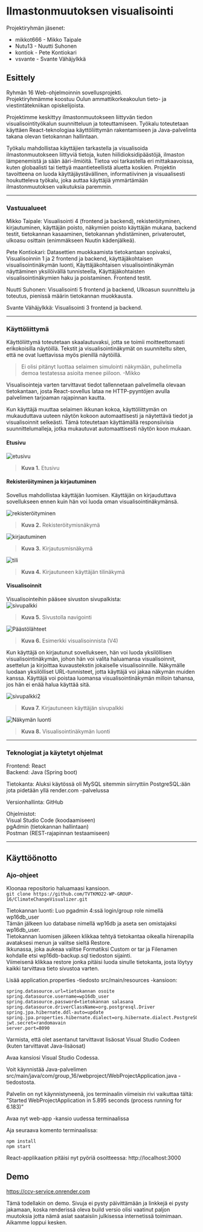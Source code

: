 # Ilmastonmuutoksen visualisointi
Projektiryhmän jäsenet:
  - mikkot666 - Mikko Taipale
  - Nutu13 - Nuutti Suhonen
  - kontiok - Pete Kontiokari
  - vsvante - Svante Vähäjylkkä

## Esittely
Ryhmän 16 Web-ohjelmoinnin sovellusprojekti. <br>
Projektiryhmämme koostuu Oulun ammattikorkeakoulun tieto- ja viestintätekniikan opiskelijoista.

Projektimme keskittyy ilmastonmuutokseen liittyvän tiedon visualisointityökalun suunnitteluun ja toteuttamiseen. Työkalu toteutetaan käyttäen React-teknologiaa käyttöliittymän rakentamiseen ja Java-palvelinta takana olevan tietokannan hallintaan.

Työkalu mahdollistaa käyttäjien tarkastella ja visualisoida ilmastonmuutokseen liittyviä tietoja, kuten hiilidioksidipäästöjä, ilmaston lämpenemistä ja sään ääri-ilmiöitä. Tietoa voi tarkastella eri mittakaavoissa, kuten globaalisti tai tiettyä maantieteellistä aluetta koskien.
Projektin tavoitteena on luoda käyttäjäystävällinen, informatiivinen ja visuaalisesti houkutteleva työkalu, joka auttaa käyttäjiä ymmärtämään ilmastonmuutoksen vaikutuksia paremmin.

---
### Vastuualueet

Mikko Taipale: Visualisointi 4 (frontend ja backend), rekisteröityminen, kirjautuminen, käyttäjän poisto, näkymien poisto käyttäjän mukana, backend testit, tietokannan kasaaminen, tietokannan yhdistäminen, privateroutet, ulkoasu osittain (enimmäkseen Nuutin kädenjälkeä).

Pete Kontiokari: Datasettien muokkaamista tietokantaan sopivaksi, Visualisoinnin 1 ja 2 frontend ja backend, käyttäjäkohtaisen visualisointinäkymän luonti, Käyttäjäkohtaisen visualisointinäkymän näyttäminen yksilöivällä tunnisteella, Käyttäjäkohtaisten visualisointinäkymien haku ja poistaminen.
Frontend testit.

Nuutti Suhonen: Visualisointi 5 frontend ja backend, Ulkoasun suunnittelu ja toteutus, pienissä määrin tietokannan muokkausta.

Svante Vähäjylkkä: Visualisointi 3 frontend ja backend.

---
### Käyttöliittymä

Käyttöliittymä toteutetaan skaalautuvaksi, jotta se toimii moitteettomasti erikokoisilla näytöillä. Tekstit ja visualisointinäkymät on suunniteltu siten, että ne ovat luettavissa myös pienillä näytöillä.
>Ei olisi pitänyt luottaa selaimen simulointi näkymään, puhelimella demoa testatessa asioita menee piiloon. -Mikko

Visualisointeja varten tarvittavat tiedot tallennetaan palvelimella olevaan tietokantaan, josta React-sovellus lataa ne HTTP-pyyntöjen avulla palvelimen tarjoaman rajapinnan kautta.

Kun käyttäjä muuttaa selaimen ikkunan kokoa, käyttöliittymän on mukauduttava uuteen näytön kokoon automaattisesti ja näytettävä tiedot ja visualisoinnit selkeästi. Tämä toteutetaan käyttämällä responsiivisia suunnittelumalleja, jotka mukautuvat automaattisesti näytön koon mukaan.


#### Etusivu

![etusivu](https://user-images.githubusercontent.com/117103774/236253993-d4c7557e-e01a-473c-8ef5-7fb7d083503f.png)
> **Kuva 1.** Etusivu

#### Rekisteröityminen ja kirjautuminen 

Sovellus mahdollistaa käyttäjän luomisen. Käyttäjän on kirjauduttava sovellukseen ennen kuin hän voi luoda oman visualisointinäkymänsä.

![rekisteröityminen](https://user-images.githubusercontent.com/117103774/236254187-35013d98-565a-48dd-b708-44a364411ab7.png)
> **Kuva 2.** Rekisteröitymisnäkymä

![kirjautuminen](https://user-images.githubusercontent.com/117103774/236254317-0c7ec46e-cd85-4b8a-aa13-6d6f5114ea9f.png)
> **Kuva 3.** Kirjautusmisnäkymä

![tili](https://user-images.githubusercontent.com/117103774/236254452-62e5f127-8b52-41aa-b6df-4ef932c5d222.png)
> **Kuva 4.** Kirjautuneen käyttäjän tilinäkymä


#### Visualisoinnit

Visualisointeihin pääsee sivuston sivupalkista: <br>
![sivupalkki](https://user-images.githubusercontent.com/117103774/236255411-7e4b2542-fc4f-4477-90da-46507918ef3c.png)
> **Kuva 5.** Sivustolla navigointi

![Päästölähteet](https://user-images.githubusercontent.com/117103774/236255526-4ea10676-8ab3-4ddc-a4c9-63c9527b04dc.png)
> **Kuva 6.** Esimerkki visualisoinnista (V4)


Kun käyttäjä on kirjautunut sovellukseen, hän voi luoda yksilöllisen visualisointinäkymän, johon hän voi valita haluamansa visualisoinnit, asettelun ja kirjoittaa kuvaustekstin jokaiselle visualisoinnille. Näkymälle luodaan yksilölliset URL-tunnisteet, jotta käyttäjä voi jakaa näkymän muiden kanssa. Käyttäjä voi poistaa luomansa visualisointinäkymän milloin tahansa, jos hän ei enää halua käyttää sitä.

![sivupalkki2](https://user-images.githubusercontent.com/117103774/236255785-98c5353f-befa-44e7-b768-80bdaae2e07d.png)
> **Kuva 7.** Kirjautuneen käyttäjän sivupalkki

![Näkymän luonti](https://user-images.githubusercontent.com/117103774/236254668-c20d436c-84d7-42ff-838b-d36728ab5ca6.png)
> **Kuva 8.** Visualisointinäkymän luonti

---
### Teknologiat ja käytetyt ohjelmat

Frontend: React <br>
Backend: Java (Spring boot) <br>

Tietokanta: Aluksi käytössä oli MySQL sitemmin siirryttiin PostgreSQL:ään jota pidetään yllä render.com -palvelussa <br>

Versionhallinta: GitHub <br>

Ohjelmistot: <br>
Visual Studio Code (koodaamiseen) <br>
pgAdmin (tietokannan hallintaan) <br>
Postman (REST-rajapinnan testaamiseen) <br>


---
## Käyttöönotto

### Ajo-ohjeet

Kloonaa repositorio haluamaasi kansioon.<br>
`git clone https://github.com/TVTKMO22-WP-GROUP-16/ClimateChangeVisualizer.git`


Tietokannan luonti:
Luo pgadmin 4:ssä login/group role nimellä wp16db_user <br>
Tämän jälkeen luo database nimellä wp16db ja aseta sen omistajaksi wp16db_user. <br>
Tietokannan luomisen jälkeen klikkaa tehtyä tietokantaa oikealla hiirenapilla avataksesi menun ja valitse sieltä Restore. <br>
Ikkunassa, joka aukeaa valitse Formatiksi Custom or tar ja Filenamen kohdalle etsi wp16db-backup.sql tiedoston sijainti. <br>
Viimeisenä klikkaa restore jonka pitäisi luoda sinulle tietokanta, josta löytyy kaikki tarvittava tieto sivustoa varten.

Lisää application.properties -tiedosto 
src/main/resources -kansioon:

```
spring.datasource.url=tietokannan osoite
spring.datasource.username=wp16db_user
spring.datasource.password=tietokannan salasana
spring.datasource.driverClassName=org.postgresql.Driver
spring.jpa.hibernate.ddl-auto=update
spring.jpa.properties.hibernate.dialect=org.hibernate.dialect.PostgreSQLDialect
jwt.secret=randomavain
server.port=8090
```
Varmista, että olet asentanut tarvittavat lisäosat Visual Studio Codeen (kuten tarvittavat Java-lisäosat)

Avaa kansiosi Visual Studio Codessa.

Voit käynnistää Java-palvelimen src/main/java/com/group_16/webproject/WebProjectApplication.java -tiedostosta.

Palvelin on nyt käynnistyneenä, jos terminaalin viimeisin rivi vaikuttaa tältä:
”Started WebProjectApplication in 5.895 seconds (process running for 6.183)”

Avaa nyt web-app -kansio uudessa terminaalissa

Aja seuraava komento terminaalissa:
```
npm install
npm start
```

React-applikaation pitäisi nyt pyöriä osoitteessa:
http://localhost:3000


## Demo
https://ccv-service.onrender.com 

Tämä todellakin on demo. Sivuja ei pysty päivittämään ja linkkejä ei pysty jakamaan, koska renderissä oleva build versio olisi vaatinut paljon muutoksia jotta nämä asiat saataisiin julkisessa internetissä toimimaan. Aikamme loppui kesken.
